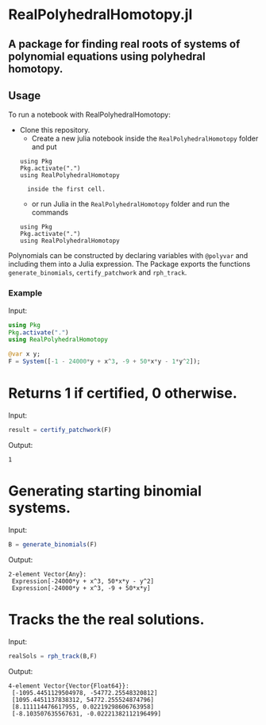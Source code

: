 # RealPolyhedralHomotopy.jl
## A package for finding real roots of systems of polynomial equations using polyhedral homotopy.

## Usage
To run a notebook with RealPolyhedralHomotopy:
- Clone this repository.
    - Create a new julia notebook inside the `RealPolyhedralHomotopy` folder and put
    ```
    using Pkg
    Pkg.activate(".")
    using RealPolyhedralHomotopy
    ```
        inside the first cell.
    - or run Julia in the `RealPolyhedralHomotopy` folder and run the commands
    ```
    using Pkg
    Pkg.activate(".")
    using RealPolyhedralHomotopy
    ```

Polynomials can be constructed by declaring variables with `@polyvar` and including them into a Julia expression.
The Package exports the functions `generate_binomials`, `certify_patchwork` and `rph_track`.

### Example
Input:
```julia
using Pkg
Pkg.activate(".")
using RealPolyhedralHomotopy

@var x y;
F = System([-1 - 24000*y + x^3, -9 + 50*x*y - 1*y^2]);
```
# Returns 1 if certified, 0 otherwise.
Input:
```julia
result = certify_patchwork(F)
```

Output:
```
1
```


# Generating starting binomial systems.
Input:
```julia
B = generate_binomials(F)
```
Output:
```
2-element Vector{Any}:
 Expression[-24000*y + x^3, 50*x*y - y^2]
 Expression[-24000*y + x^3, -9 + 50*x*y]
```


# Tracks the the real solutions.
Input:
```julia
realSols = rph_track(B,F)
```
Output:
```
4-element Vector{Vector{Float64}}:
 [-1095.4451129504978, -54772.25548320812]
 [1095.4451137838312, 54772.255524874796]
 [8.111114476617955, 0.02219298606763958]
 [-8.103507635567631, -0.02221382112196499]
```




